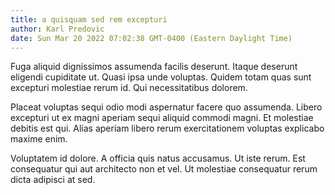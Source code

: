 ```yaml
---
title: a quisquam sed rem excepturi
author: Karl Predovic
date: Sun Mar 20 2022 07:02:38 GMT-0400 (Eastern Daylight Time)
---
```

Fuga aliquid dignissimos assumenda facilis deserunt. Itaque deserunt eligendi cupiditate ut. Quasi ipsa unde voluptas. Quidem totam quas sunt excepturi molestiae rerum id. Qui necessitatibus dolorem.

 Placeat voluptas sequi odio modi aspernatur facere quo assumenda. Libero excepturi ut ex magni aperiam sequi aliquid commodi magni. Et molestiae debitis est qui. Alias aperiam libero rerum exercitationem voluptas explicabo maxime enim.

 Voluptatem id dolore. A officia quis natus accusamus. Ut iste rerum. Est consequatur qui aut architecto non et vel. Ut molestiae consequatur rerum dicta adipisci at sed.
